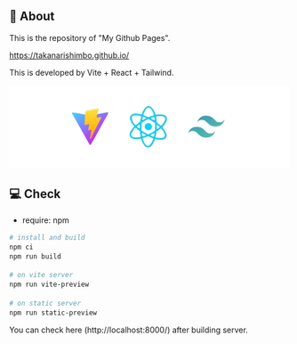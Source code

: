 ## 🚀 About

This is the repository of "My Github Pages".

https://takanarishimbo.github.io/

This is developed by Vite + React + Tailwind.

![VITExREACTxTAILWIND](/README/vite-react-tailwind.png)

## 💻 Check

- require: npm

```sh
# install and build
npm ci
npm run build

# on vite server
npm run vite-preview

# on static server
npm run static-preview
```

You can check here (http://localhost:8000/) after building server.
